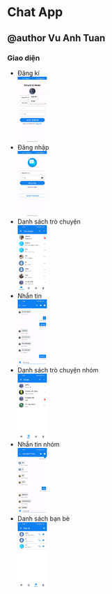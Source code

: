 <!DOCTYPE html>
<html lang="en">
  <head>
    <meta charset="UTF-8" />
    <meta name="viewport" content="width=device-width, initial-scale=1.0" />
  </head>
  <body>
    <h1>Chat App</h1>
    <h2>@author Vu Anh Tuan</h2>
    <h3>Giao diện</h3>
    <ul>
      <li>
        Đăng kí <br /><img
          src="Images/signup.jpg"
          alt="giao diện đăng kí"
          style="height: 150px; width: auto"
        />
      </li>
      <li>
        Đăng nhập <br /><img
          src="Images/signin.jpg"
          alt="giao diện đăng nhập"
          style="height: 150px; width: auto"
        />
      </li>
      <li>
        Danh sách trò chuyện <br /><img
          src="Images/conversations.jpg"
          alt="giao diện danh sách trò chuyện"
          style="height: 150px; width: auto"
        />
      </li>
      <li>
        Nhắn tin <br /><img
          src="Images/chat.jpg"
          alt="giao diện nhắn tin"
          style="height: 150px; width: auto"
        />
      </li>
      <li>
        Danh sách trò chuyện nhóm <br /><img
          src="Images/conversation_group.jpg"
          alt="giao diện trò chuyện nhóm"
          style="height: 150px; width: auto"
        />
      </li>
      <li>
        Nhắn tin nhóm <br /><img
          src="Images/chat_group.jpg"
          alt="giao diện nhắn tin nhóm"
          style="height: 150px; width: auto"
        />
      </li>
      <li>
        Danh sách bạn bè <br /><img
          src="Images/contacts.jpg"
          alt="giao diện danh sách bạn bè"
          style="height: 150px; width: auto"
        />
      </li>
    </ul>
  </body>
</html>
